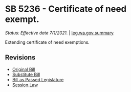 # SB 5236 - Certificate of need exempt.
*Status: Effective date 7/1/2021.* | [leg.wa.gov summary](https://app.leg.wa.gov/billsummary?BillNumber=5236&Year=2021)

Extending certificate of need exemptions.

## Revisions
* [Original Bill](1/)
* [Substitute Bill](S/)
* [Bill as Passed Legislature](S.PL/)
* [Session Law](S.SL/)